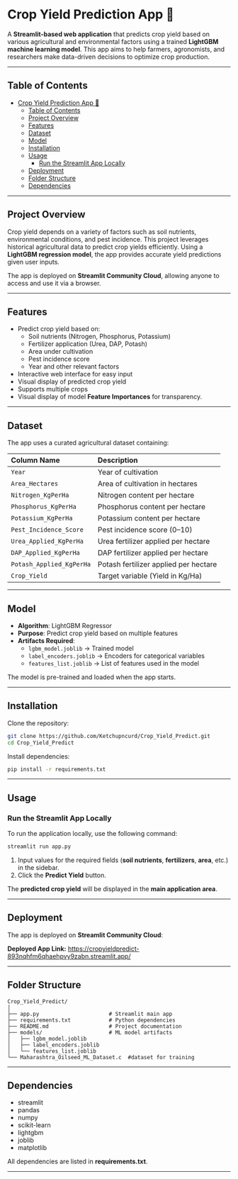 # Crop Yield Prediction App 🌾

A **Streamlit-based web application** that predicts crop yield based on various agricultural and environmental factors using a trained **LightGBM machine learning model**. This app aims to help farmers, agronomists, and researchers make data-driven decisions to optimize crop production.

---

## Table of Contents

- [Crop Yield Prediction App 🌾](#crop-yield-prediction-app-)
  - [Table of Contents](#table-of-contents)
  - [Project Overview](#project-overview)
  - [Features](#features)
  - [Dataset](#dataset)
  - [Model](#model)
  - [Installation](#installation)
  - [Usage](#usage)
    - [Run the Streamlit App Locally](#run-the-streamlit-app-locally)
  - [Deployment](#deployment)
  - [Folder Structure](#folder-structure)
  - [Dependencies](#dependencies)


---

## Project Overview

Crop yield depends on a variety of factors such as soil nutrients, environmental conditions, and pest incidence. This project leverages historical agricultural data to predict crop yields efficiently. Using a **LightGBM regression model**, the app provides accurate yield predictions given user inputs.

The app is deployed on **Streamlit Community Cloud**, allowing anyone to access and use it via a browser.

---

## Features

- Predict crop yield based on:
  - Soil nutrients (Nitrogen, Phosphorus, Potassium)
  - Fertilizer application (Urea, DAP, Potash)
  - Area under cultivation
  - Pest incidence score
  - Year and other relevant factors
- Interactive web interface for easy input
- Visual display of predicted crop yield
- Supports multiple crops 
- Visual display of model **Feature Importances** for transparency.

---

## Dataset

The app uses a curated agricultural dataset containing:

| Column Name | Description |
| :--- | :--- |
| `Year` | Year of cultivation |
| `Area_Hectares` | Area of cultivation in hectares |
| `Nitrogen_KgPerHa` | Nitrogen content per hectare |
| `Phosphorus_KgPerHa` | Phosphorus content per hectare |
| `Potassium_KgPerHa` | Potassium content per hectare |
| `Pest_Incidence_Score` | Pest incidence score (0–10) |
| `Urea_Applied_KgPerHa` | Urea fertilizer applied per hectare |
| `DAP_Applied_KgPerHa` | DAP fertilizer applied per hectare |
| `Potash_Applied_KgPerHa` | Potash fertilizer applied per hectare |
| `Crop_Yield` | Target variable (Yield in Kg/Ha) |

---

## Model

- **Algorithm**: LightGBM Regressor  
- **Purpose**: Predict crop yield based on multiple features  
- **Artifacts Required**:
  - `lgbm_model.joblib` → Trained model  
  - `label_encoders.joblib` → Encoders for categorical variables  
  - `features_list.joblib` → List of features used in the model  

The model is pre-trained and loaded when the app starts.

---

## Installation

Clone the repository:

```bash
git clone https://github.com/Ketchupncurd/Crop_Yield_Predict.git
cd Crop_Yield_Predict
```

Install dependencies:

```bash
pip install -r requirements.txt
```

---

## Usage

### Run the Streamlit App Locally

To run the application locally, use the following command:

```bash
streamlit run app.py
```

1. Input values for the required fields (**soil nutrients**, **fertilizers**, **area**, etc.) in the sidebar.  
2. Click the **Predict Yield** button.  

The **predicted crop yield** will be displayed in the **main application area**.

---

## Deployment

The app is deployed on **Streamlit Community Cloud**:

**Deployed App Link:** https://cropyieldpredict-893nqhfm6qhaehpvy9zabn.streamlit.app/

---

## Folder Structure

```
Crop_Yield_Predict/
│
├── app.py                      # Streamlit main app
├── requirements.txt            # Python dependencies
├── README.md                   # Project documentation
├── models/                     # ML model artifacts
│   ├── lgbm_model.joblib
│   ├── label_encoders.joblib
│   └── features_list.joblib
└── Maharashtra_Oilseed_ML_Dataset.c  #dataset for training
```

---

## Dependencies

- streamlit  
- pandas  
- numpy  
- scikit-learn  
- lightgbm  
- joblib  
- matplotlib  

All dependencies are listed in **requirements.txt**.

---


